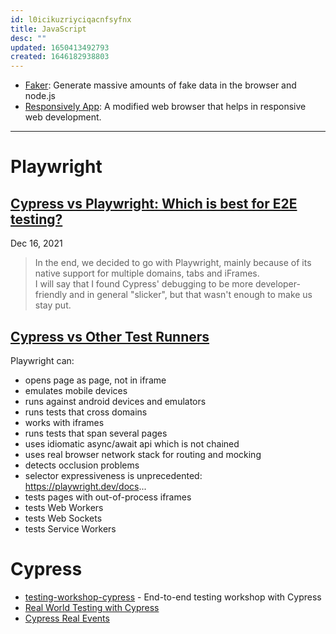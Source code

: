 ```yaml
---
id: l0icikuzriyciqacnfsyfnx
title: JavaScript
desc: ""
updated: 1650413492793
created: 1646182938803
---
```


- [Faker](https://github.com/faker-js/faker): Generate massive amounts of fake data in the browser and node.js
- [Responsively App](https://github.com/responsively-org/responsively-app): A modified web browser that helps in responsive web development.

---

# Playwright

## [Cypress vs Playwright: Which is best for E2E testing?](https://cathalmacdonnacha.com/cypress-vs-playwright-which-is-best-for-e2e-testing)

Dec 16, 2021

> In the end, we decided to go with Playwright, mainly because of its native support for multiple domains, tabs and iFrames.  
> I will say that I found Cypress' debugging to be more developer-friendly and in general "slicker", but that wasn't enough to make us stay put.

## [Cypress vs Other Test Runners](https://glebbahmutov.com/blog/cypress-vs-other-test-runners/)

Playwright can:

- opens page as page, not in iframe
- emulates mobile devices
- runs against android devices and emulators
- runs tests that cross domains
- works with iframes
- runs tests that span several pages
- uses idiomatic async/await api which is not chained
- uses real browser network stack for routing and mocking
- detects occlusion problems
- selector expressiveness is unprecedented: https://playwright.dev/docs...
- tests pages with out-of-process iframes
- tests Web Workers
- tests Web Sockets
- tests Service Workers

# Cypress

- [testing-workshop-cypress](https://github.com/cypress-io/testing-workshop-cypress) - End-to-end testing workshop with Cypress
- [Real World Testing with Cypress](https://learn.cypress.io/)
- [Cypress Real Events](https://github.com/dmtrKovalenko/cypress-real-events)
